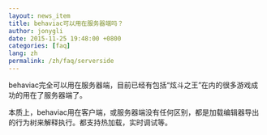 ```yaml
---
layout: news_item
title: behaviac可以用在服务器端吗？
author: jonygli
date: 2015-11-25 19:48:00 +0800
categories: [faq]
lang: zh
permalink: /zh/faq/serverside
---
```


behaviac完全可以用在服务器端，目前已经有包括“炫斗之王”在内的很多游戏成功的用在了服务器端了。

本质上，behaviac用在客户端，或服务器端没有任何区别，都是加载编辑器导出的行为树来解释执行。都支持热加载，实时调试等。
